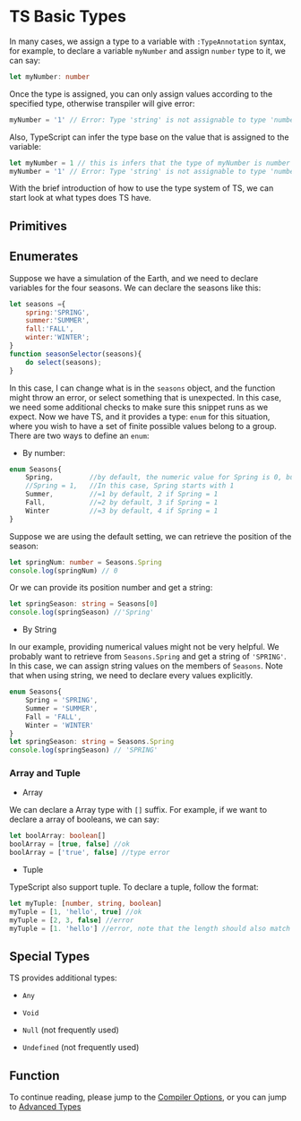 # TS Basic Types

In many cases, we assign a type to a variable with ```:TypeAnnotation``` syntax, for example, to declare a variable ```myNumber``` and assign ```number``` type to it, we can say: 
```typescript
let myNumber: number
```
Once the type is assigned, you can only assign values according to the specified type, otherwise transpiler will give error:

```typescript
myNumber = '1' // Error: Type 'string' is not assignable to type 'number'
```
Also, TypeScript can infer the type base on the value that is assigned to the variable: 
```typescript
let myNumber = 1 // this is infers that the type of myNumber is number
myNumber = '1' // Error: Type 'string' is not assignable to type 'number'
```
With the brief introduction of how to use the type system of TS, we can start look at what types does TS have.

##  Primitives




## Enumerates
Suppose we have a simulation of the Earth, and we need to declare variables for the four seasons. We can declare the seasons like this: 
```javascript
let seasons ={
    spring:'SPRING',
    summer:'SUMMER',
    fall:'FALL',
    winter:'WINTER';
} 
function seasonSelector(seasons){
    do select(seasons);
}
```
In this case, I can change what is in the ```seasons``` object, and the function might throw an error, or select something that is unexpected. In this case, we need some additional checks to make sure this snippet runs as we expect. Now we have TS, and it provides a type: ```enum``` for this situation, where you wish to have a set of finite possible values belong to a group. There are two ways to define an ```enum```: 
- By number: 
```typescript
enum Seasons{
    Spring,         //by default, the numeric value for Spring is 0, but you can specify its value, like: 
    //Spring = 1,   //In this case, Spring starts with 1           
    Summer,         //=1 by default, 2 if Spring = 1
    Fall,           //=2 by default, 3 if Spring = 1
    Winter          //=3 by default, 4 if Spring = 1
}
```
Suppose we are using the default setting, we can retrieve the position of the season: 
```typescript
let springNum: number = Seasons.Spring
console.log(springNum) // 0
```
Or we can provide its position number and get a string: 
```typescript
let springSeason: string = Seasons[0]
console.log(springSeason) //'Spring'
```

- By String

In our example, providing numerical values  might not be very helpful. We probably want to retrieve from ```Seasons.Spring``` and get a string of ```'SPRING'```. In this case, we can assign string values on the members of ```Seasons```. Note that when using string, we need to declare every values explicitly.

```typescript
enum Seasons{
    Spring = 'SPRING',      
    Summer = 'SUMMER',    
    Fall = 'FALL',        
    Winter = 'WINTER'        
}
let springSeason: string = Seasons.Spring
console.log(springSeason) // 'SPRING'
```
### Array and Tuple

- Array

We can declare a Array type with ```[]``` suffix. For example, if we want to declare a array of booleans, we can say: 
```typescript
let boolArray: boolean[] 
boolArray = [true, false] //ok
boolArray = ['true', false] //type error
```

- Tuple

TypeScript also support tuple. To declare a tuple, follow the format: 
```typescript
let myTuple: [number, string, boolean]
myTuple = [1, 'hello', true] //ok
myTuple = [2, 3, false] //error
myTuple = [1. 'hello'] //error, note that the length should also match
```

## Special Types
TS provides additional types: 
- ```Any```


- ```Void```
- ```Null``` (not frequently used)
- ```Undefined``` (not frequently used)
## Function

To continue reading, please jump to the [Compiler Options](../tsconfig/tsconfig.md), or you can jump to [Advanced Types](../advanced_Type/advanced_type.md)
